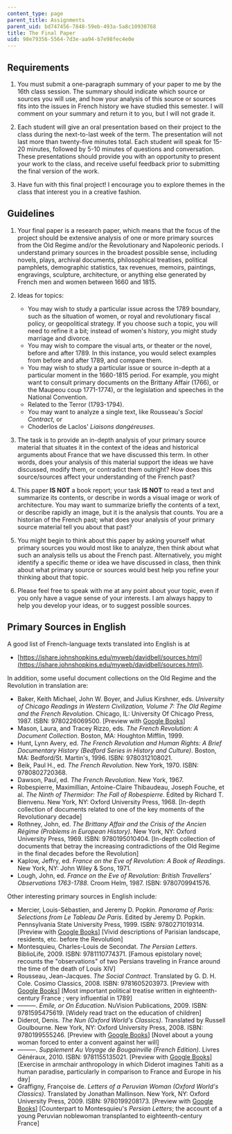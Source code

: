 ```yaml
---
content_type: page
parent_title: Assignments
parent_uid: bd747456-7848-59eb-493a-5a8c10930768
title: The Final Paper
uid: 98e79356-5564-7d3e-aa94-b7e98fec4e0e
---
```


Requirements
------------

1.  You must submit a one-paragraph summary of your paper to me by the 16th class session. The summary should indicate which source or sources you will use, and how your analysis of this source or sources fits into the issues in French history we have studied this semester. I will comment on your summary and return it to you, but I will not grade it.
  
3.  Each student will give an oral presentation based on their project to the class during the next-to-last week of the term. The presentation will not last more than twenty-five minutes total. Each student will speak for 15-20 minutes, followed by 5-10 minutes of questions and conversation. These presentations should provide you with an opportunity to present your work to the class, and receive useful feedback prior to submitting the final version of the work.
  
5.  Have fun with this final project! I encourage you to explore themes in the class that interest you in a creative fashion.

Guidelines
----------

1.  Your final paper is a research paper, which means that the focus of the project should be extensive analysis of one or more primary sources from the Old Regime and/or the Revolutionary and Napoleonic periods. I understand primary sources in the broadest possible sense, including novels, plays, archival documents, philosophical treatises, political pamphlets, demographic statistics, tax revenues, memoirs, paintings, engravings, sculpture, architecture, or anything else generated by French men and women between 1660 and 1815.
  
3.  Ideas for topics:
    *   You may wish to study a particular issue across the 1789 boundary, such as the situation of women, or royal and revolutionary fiscal policy, or geopolitical strategy. If you choose such a topic, you will need to refine it a bit; instead of women's history, you might study marriage and divorce.
    *   You may wish to compare the visual arts, or theater or the novel, before and after 1789. In this instance, you would select examples from before and after 1789, and compare them.
    *   You may wish to study a particular issue or source in-depth at a particular moment in the 1660-1815 period. For example, you might want to consult primary documents on the Brittany Affair (1766), or the Maupeou coup 1771-1774), or the legislation and speeches in the National Convention.
    *   Related to the Terror (1793-1794).
    *   You may want to analyze a single text, like Rousseau's _Social Contract_, or
    *   Choderlos de Laclos' _Liaisons dangéreuses_.
  
5.  The task is to provide an in-depth analysis of your primary source material that situates it in the context of the ideas and historical arguments about France that we have discussed this term. In other words, does your analysis of this material support the ideas we have discussed, modify them, or contradict them outright? How does this source/sources affect your understanding of the French past?
  
7.  This paper **IS NOT** a book report; your task **IS NOT** to read a text and summarize its contents, or describe in words a visual image or work of architecture. You may want to summarize briefly the contents of a text, or describe rapidly an image, but it is the analysis that counts. You are a historian of the French past; what does your analysis of your primary source material tell you about that past?
  
9.  You might begin to think about this paper by asking yourself what primary sources you would most like to analyze, then think about what such an analysis tells us about the French past. Alternatively, you might identify a specific theme or idea we have discussed in class, then think about what primary source or sources would best help you refine your thinking about that topic.
  
11.  Please feel free to speak with me at any point about your topic, even if you only have a vague sense of your interests. I am always happy to help you develop your ideas, or to suggest possible sources.

Primary Sources in English
--------------------------

A good list of French-language texts translated into English is at

*   [https://jshare.johnshopkins.edu/myweb/davidbell/sources.html](https://jshare.johnshopkins.edu/myweb/davidbell/sources.html).

In addition, some useful document collections on the Old Regime and the Revolution in translation are:

*   Baker, Keith Michael, John W. Boyer, and Julius Kirshner, eds. _University of Chicago Readings in Western Civilization, Volume 7: The Old Regime and the French Revolution_. Chicago, IL: University Of Chicago Press, 1987. ISBN: 9780226069500. \[Preview with [Google Books](http://books.google.com/books?id=MB5zuyyQ4rMC&pg=PAfrontcover)\]
*   Mason, Laura, and Tracey Rizzo, eds. _The French Revolution: A Document Collection_. Boston, MA: Houghton Mifflin, 1999.
*   Hunt, Lynn Avery, ed. _The French Revolution and Human Rights: A Brief Documentary History (Bedford Series in History and Culture)_. Boston, MA: Bedford/St. Martin's, 1996. ISBN: 9780312108021.
*   Beik, Paul H., ed. _The French Revolution_. New York, 1970. ISBN: 9780802720368.
*   Dawson, Paul, ed. _The French Revolution_. New York, 1967.
*   Robespierre, Maximillian, Antoine-Claire Thibaudeau, Joseph Fouche, et al. _The Ninth of Thermidor: The Fall of Robespierre_. Edited by Richard T. Bienvenu. New York, NY: Oxford University Press, 1968. \[In-depth collection of documents related to one of the key moments of the Revolutionary decade\]
*   Rothney, John, ed. _The Brittany Affair and the Crisis of the Ancien Régime (Problems in European History)_. New York, NY: Oxford University Press, 1969. ISBN: 9780195010404. \[In-depth collection of documents that betray the increasing contradictions of the Old Regime in the final decades before the Revolution\]
*   Kaplow, Jeffry, ed. _France on the Eve of Revolution: A Book of Readings_. New York, NY: John Wiley & Sons, 1971.
*   Lough, John, ed. _France on the Eve of Revolution: British Travellers' Observations 1763-1788_. Croom Helm, 1987. ISBN: 9780709941576.

Other interesting primary sources in English include:

*   Mercier, Louis-Sébastien, and Jeremy D. Popkin. _Panorama of Paris: Selections from Le Tableau De Paris_. Edited by Jeremy D. Popkin. Pennsylvania State University Press, 1999. ISBN: 9780271019314. \[Preview with [Google Books](http://books.google.com/books?id=Dv1WaVU2_eoC&pg=PAfrontcover)\] \[Vivid descriptions of Parisian landscape, residents, etc. before the Revolution\]
*   Montesquieu, Charles-Louis de Secondat. _The Persian Letters_. BiblioLife, 2009. ISBN: 9781110774371. \[Famous epistolary novel; recounts the "observations" of two Persians traveling in France around the time of the death of Louis XIV\]
*   Rousseau, Jean-Jacques. _The Social Contract_. Translated by G. D. H. Cole. Cosimo Classics, 2008. ISBN: 9781605203973. \[Preview with [Google Books](http://books.google.com/books?id=CyiOSafbzUYC&pg=PAfrontcover)\] \[Most important political treatise written in eighteenth-century France ; very influential in 1789\]
*   ———. _Emile, or On Education_. NuVision Publications, 2009. ISBN: 9781595475619. \[Widely read tract on the education of children\]
*   Diderot, Denis. _The Nun (Oxford World's Classics)_. Translated by Russell Goulbourne. New York, NY: Oxford University Press, 2008. ISBN: 9780199555246. \[Preview with [Google Books](http://books.google.com/books?id=7BIUDAAAQBAJ&pg=PAfrontcover)\] \[Novel about a young woman forced to enter a convent against her will\]
*   ———. _Supplement Au Voyage de Bougainville (French Edition)_. Livres Généraux, 2010. ISBN: 9781155135021. \[Preview with [Google Books](http://books.google.com/books?id=8Qj-ptmPgVMC&pg=Pafrontcover)\] \[Exercise in armchair anthropology in which Diderot imagines Tahiti as a human paradise, particularly in comparison to France and Europe in his day\]
*   Graffigny, Françoise de. _Letters of a Peruvian Woman (Oxford World's Classics)_. Translated by Jonathan Mallinson. New York, NY: Oxford University Press, 2009. ISBN: 9780199208173. \[Preview with [Google Books](http://books.google.com/books?id=6bCtkWmZMq4C&pg=PAfrontcover)\] \[Counterpart to Montesquieu's _Persian Letters_; the account of a young Peruvian noblewoman transplanted to eighteenth-century France\]